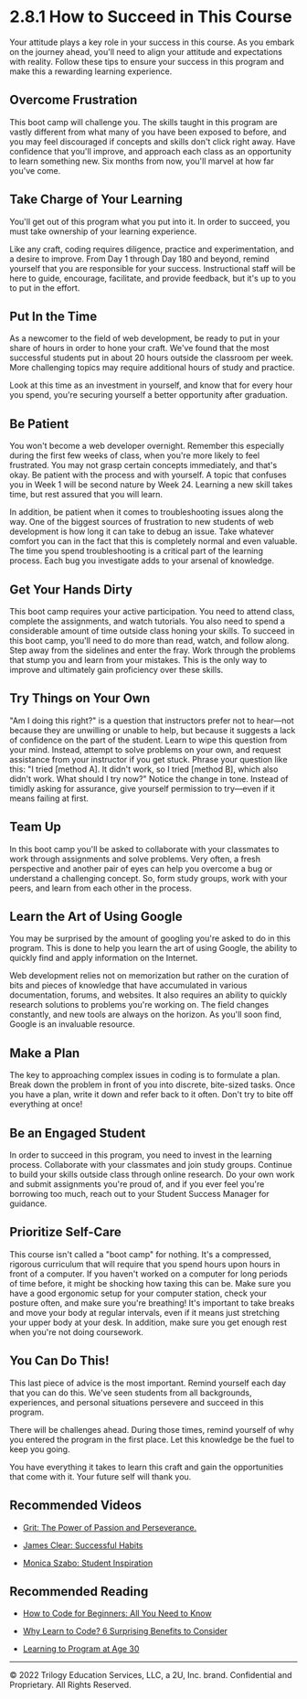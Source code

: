 # 2.8.1 How to Succeed in This Course

Your attitude plays a key role in your success in this course. As you embark on the journey ahead, you'll need to align your attitude and expectations with reality. Follow these tips to ensure your success in this program and make this a rewarding learning experience.

## Overcome Frustration

This boot camp will challenge you. The skills taught in this program are vastly different from what many of you have been exposed to before, and you may feel discouraged if concepts and skills don't click right away. Have confidence that you'll improve, and approach each class as an opportunity to learn something new. Six months from now, you'll marvel at how far you've come.

## Take Charge of Your Learning

You'll get out of this program what you put into it. In order to succeed, you must take ownership of your learning experience.

Like any craft, coding requires diligence, practice and experimentation, and a desire to improve. From Day 1 through Day 180 and beyond, remind yourself that you are responsible for your success. Instructional staff will be here to guide, encourage, facilitate, and provide feedback, but it's up to you to put in the effort.

## Put In the Time

As a newcomer to the field of web development, be ready to put in your share of hours in order to hone your craft. We've found that the most successful students put in about 20 hours outside the classroom per week. More challenging topics may require additional hours of study and practice.

Look at this time as an investment in yourself, and know that for every hour you spend, you're securing yourself a better opportunity after graduation.

## Be Patient

You won't become a web developer overnight. Remember this especially during the first few weeks of class, when you're more likely to feel frustrated. You may not grasp certain concepts immediately, and that's okay. Be patient with the process and with yourself. A topic that confuses you in Week 1 will be second nature by Week 24. Learning a new skill takes time, but rest assured that you will learn.

In addition, be patient when it comes to troubleshooting issues along the way. One of the biggest sources of frustration to new students of web development is how long it can take to debug an issue. Take whatever comfort you can in the fact that this is completely normal and even valuable. The time you spend troubleshooting is a critical part of the learning process. Each bug you investigate adds to your arsenal of knowledge.

## Get Your Hands Dirty

This boot camp requires your active participation. You need to attend class, complete the assignments, and watch tutorials. You also need to spend a considerable amount of time outside class honing your skills. To succeed in this boot camp, you'll need to do more than read, watch, and follow along. Step away from the sidelines and enter the fray. Work through the problems that stump you and learn from your mistakes. This is the only way to improve and ultimately gain proficiency over these skills.

## Try Things on Your Own

"Am I doing this right?" is a question that instructors prefer not to hear—not because they are unwilling or unable to help, but because it suggests a lack of confidence on the part of the student. Learn to wipe this question from your mind. Instead, attempt to solve problems on your own, and request assistance from your instructor if you get stuck. Phrase your question like this: "I tried [method A]. It didn't work, so I tried [method B], which also didn't work. What should I try now?" Notice the change in tone. Instead of timidly asking for assurance, give yourself permission to try—even if it means failing at first.

## Team Up

In this boot camp you'll be asked to collaborate with your classmates to work through assignments and solve problems. Very often, a fresh perspective and another pair of eyes can help you overcome a bug or understand a challenging concept. So, form study groups, work with your peers, and learn from each other in the process.

## Learn the Art of Using Google

You may be surprised by the amount of googling you're asked to do in this program. This is done to help you learn the art of using Google, the ability to quickly find and apply information on the Internet.

Web development relies not on memorization but rather on the curation of bits and pieces of knowledge that have accumulated in various documentation, forums, and websites. It also requires an ability to quickly research solutions to problems you're working on. The field changes constantly, and new tools are always on the horizon. As you'll soon find, Google is an invaluable resource.

## Make a Plan

The key to approaching complex issues in coding is to formulate a plan. Break down the problem in front of you into discrete, bite-sized tasks. Once you have a plan, write it down and refer back to it often. Don't try to bite off everything at once!

## Be an Engaged Student

In order to succeed in this program, you need to invest in the learning process. Collaborate with your classmates and join study groups. Continue to build your skills outside class through online research. Do your own work and submit assignments you're proud of, and if you ever feel you're borrowing too much, reach out to your Student Success Manager for guidance.

## Prioritize Self-Care

This course isn't called a "boot camp" for nothing. It's a compressed, rigorous curriculum that will require that you spend hours upon hours in front of a computer. If you haven't worked on a computer for long periods of time before, it might be shocking how taxing this can be. Make sure you have a good ergonomic setup for your computer station, check your posture often, and make sure you're breathing! It's important to take breaks and move your body at regular intervals, even if it means just stretching your upper body at your desk. In addition, make sure you get enough rest when you're not doing coursework.

## You Can Do This!

This last piece of advice is the most important. Remind yourself each day that you can do this. We've seen students from all backgrounds, experiences, and personal situations persevere and succeed in this program.

There will be challenges ahead. During those times, remind yourself of why you entered the program in the first place. Let this knowledge be the fuel to keep you going.

You have everything it takes to learn this craft and gain the opportunities that come with it. Your future self will thank you.

## Recommended Videos

* [Grit: The Power of Passion and Perseverance.](https://www.ted.com/talks/angela_lee_duckworth_grit_the_power_of_passion_and_perseverance?language=en)

* [James Clear: Successful Habits](https://www.youtube.com/watch?v=ZEuAgHFohVI)

* [Monica Szabo: Student Inspiration](https://youtu.be/WcBZMVL8nR4)

## Recommended Reading

* [How to Code for Beginners: All You Need to Know](https://www.bitdegree.org/tutorials/how-to-code-for-beginners/)

* [Why Learn to Code? 6 Surprising Benefits to Consider](https://www.rasmussen.edu/degrees/technology/blog/why-learn-to-code/)

* [Learning to Program at Age 30](http://www.zdnet.com/article/learning-to-program-at-age-30-heres-how-im-approaching-it/)

---
© 2022 Trilogy Education Services, LLC, a 2U, Inc. brand. Confidential and Proprietary. All Rights Reserved.